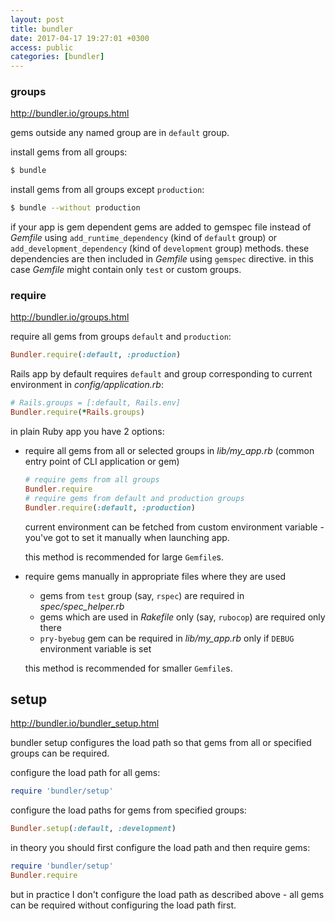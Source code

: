 ```yaml
---
layout: post
title: bundler
date: 2017-04-17 19:27:01 +0300
access: public
categories: [bundler]
---
```



<!-- more -->

### groups

<http://bundler.io/groups.html>

gems outside any named group are in `default` group.

install gems from all groups:

```sh
$ bundle
```

install gems from all groups except `production`:

```sh
$ bundle --without production
```

if your app is gem dependent gems are added to gemspec file instead of
_Gemfile_ using `add_runtime_dependency` (kind of `default` group) or
`add_development_dependency` (kind of `development` group) methods.
these dependencies are then included in _Gemfile_ using `gemspec` directive.
in this case _Gemfile_ might contain only `test` or custom groups.

### require

<http://bundler.io/groups.html>

require all gems from groups `default` and `production`:

```ruby
Bundler.require(:default, :production)
```

Rails app by default requires `default` and group corresponding to
current environment in _config/application.rb_:

```ruby
# Rails.groups = [:default, Rails.env]
Bundler.require(*Rails.groups)
```

in plain Ruby app you have 2 options:

- require all gems from all or selected groups in _lib/my_app.rb_
  (common entry point of CLI application or gem)

  ```ruby
  # require gems from all groups
  Bundler.require
  # require gems from default and production groups
  Bundler.require(:default, :production)
  ```

  current environment can be fetched from custom environment
  variable - you've got to set it manually when launching app.

  this method is recommended for large `Gemfile`s.

- require gems manually in appropriate files where they are used

  - gems from `test` group (say, `rspec`) are required in
    _spec/spec_helper.rb_
  - gems which are used in _Rakefile_ only (say, `rubocop`) are
    required only there
  - `pry-byebug` gem can be required in _lib/my_app.rb_ only if
    `DEBUG` environment variable is set

  this method is recommended for smaller `Gemfile`s.

## setup

<http://bundler.io/bundler_setup.html>

bundler setup configures the load path so that gems from all or
specified groups can be required.

configure the load path for all gems:

```ruby
require 'bundler/setup'
```

configure the load paths for gems from specified groups:

```ruby
Bundler.setup(:default, :development)
```

in theory you should first configure the load path and then require gems:

```ruby
require 'bundler/setup'
Bundler.require
```

but in practice I don't configure the load path as described above -
all gems can be required without configuring the load path first.
